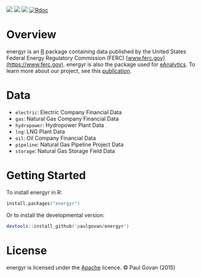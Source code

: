 ![](http://www.r-pkg.org/badges/version/energyr)
![](http://cranlogs.r-pkg.org/badges/grand-total/energyr)
![](https://travis-ci.org/paulgovan/energyr.svg?branch=master)
[![Rdoc](http://www.rdocumentation.org/badges/version/energyr)](http://www.rdocumentation.org/packages/energyr) 


# Overview
energyr is an [R](https://www.r-project.org) package containing data published by the United States Federal Energy Regulatory Commission (FERC) [www.ferc.gov](https://www.ferc.gov). energyr is also the package used for [eAnalytics](http://paulgovan.github.io/eAnalytics/). To learn more about our project, see this [publication](http://ascelibrary.org/doi/abs/10.1061/9780784413012.143).

# Data
* `electric`: Electric Company Financial Data
* `gas`: Natural Gas Company Financial Data
* `hydropower`: Hydropower Plant Data
* `lng`: LNG Plant Data
* `oil`: Oil Company Financial Data
* `pipeline`: Natural Gas Pipeline Project Data
* `storage`: Natural Gas Storage Field Data

# Getting Started
To install energyr in R:

```S
install.packages("energyr")
```

Or to install the developmental version:

```S
devtools::install_github('paulgovan/energyr')
```

# License
energyr is licensed under the [Apache](http://www.apache.org/licenses/LICENSE-2.0) licence. &copy; Paul Govan (2015)

